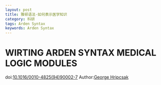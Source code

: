 ```yaml
---
layout: post
title: 雅顿语法-如何表示医学知识
category: 科研
tags: Arden Syntax
keywords: Arden Syntax
---
```

# WIRTING ARDEN SYNTAX MEDICAL LOGIC MODULES
doi:[10.1016/0010-4825(94)90002-7](http://dx.doi.org/10.1016/0010-4825(94)90002-7)
Author:[George Hripcsak](https://scholar.google.com.hk/citations?user=hgUGouQAAAAJ&hl=zh-CN)

## 
